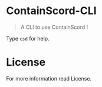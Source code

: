 # ContainScord-CLI

> A CLI to use ContainScord !

Type `csd` for help.

# License

For more information read License.